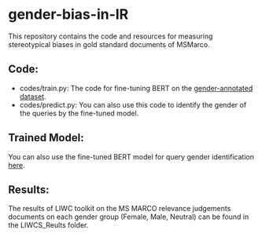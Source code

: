 # gender-bias-in-IR
This repository contains the code and resources for measuring stereotypical biases in gold standard documents of MSMarco.
## Code:
- codes/train.py: The code for fine-tuning BERT on the [gender-annotated dataset](https://github.com/navid-rekabsaz/GenderBias_IR/blob/master/resources/queries_gender_annotated.csv).
- codes/predict.py: You can also use this code to identify the gender of the queries by the fine-tuned model.
## Trained Model:
You can also use the fine-tuned BERT model for query gender identification [here](https://drive.google.com/file/d/1_YTRs4v5DVUGUffnRHS_3Yk4qteJKO6w/view?usp=sharing).
## Results:
The results of LIWC toolkit on the MS MARCO relevance judgements documents on each gender group (Female, Male, Neutral) can be found in the LIWCS_Reults folder.
